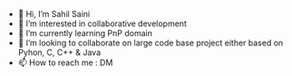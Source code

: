 - 👋 Hi, I’m Sahil Saini
- 👀 I’m interested in collaborative development
- 🌱 I’m currently learning PnP domain
- 💞️ I’m looking to collaborate on large code base project either based on Pyhon, C, C++ & Java
- 📫 How to reach me : DM 

<!---
sainisx/sainisx is a ✨ special ✨ repository because its `README.md` (this file) appears on your GitHub profile.
You can click the Preview link to take a look at your changes.
--->
